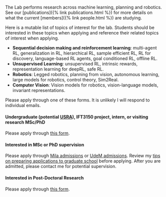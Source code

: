The Lab performs research across machine learning, planning and robotics. See our [publications]({% link publications.html %}) for more details on what the current [members]({% link people.html %}) are studying. 

Here is a mutable list of topics of interest for the lab. Students should be interested in these topics when applying and reference their related topics of interest when applying.

- **Sequential decision making and reinforcement learning**: multi-agent RL, generalization in RL, hierarchical RL, sample efficient RL, RL for discovery, language-based RL agents, goal conditioned RL, offline RL.
- **Unsupervised Learning**: unsupervised RL, intrinsic rewards, representation learning for deepRL, safe RL.
- **Robotics**: Legged robotics, planning from vision, autonomous learning, large models for robotics, control theory, Sim2Real.
- **Computer Vision**: Vision models for robotics, vision-language models, invariant representations.

Please apply through one of these forms. It is unlikely I will respond to individual emails.
 
#### Undergraduate (potential <a href="https://www.nserc-crsng.gc.ca/students-etudiants/ug-pc/usra-brpc_eng.asp">USRA</a>), IFT3150 project, intern, or visiting research MSc/PhD
  
Please apply through <a href="https://docs.google.com/forms/d/e/1FAIpQLScpI2eu0F-jwvYqNsGPHMO_PHtVodvqqgUXji0HSzcjNZMnKw/viewform?usp=sf_link">this form</a>.
    
#### Interested in MSc or PhD supervision
 
Please apply through <a href="https://mila.quebec/en/cours/supervision/">Mila admissions</a> or <a href="https://admission.umontreal.ca/en/admissions/filing/submit-an-application/">UdeM admissions</a>. Review my <a href="https://neo-x.github.io/blog/2023/09/14/GradApps.html">tips on preparing applications to graduate school</a> before applying. After you are admitted, please contact me for potential supervision.
    
#### Interested in Post-Doctoral Research
 
Please apply through <a href="https://docs.google.com/forms/d/e/1FAIpQLSd3DAwKeLQeFz7JlMcmgEJQRCXkdCbRfDwWLyLuUkdXYM4-bA/viewform?usp=sf_link">this form</a>.
